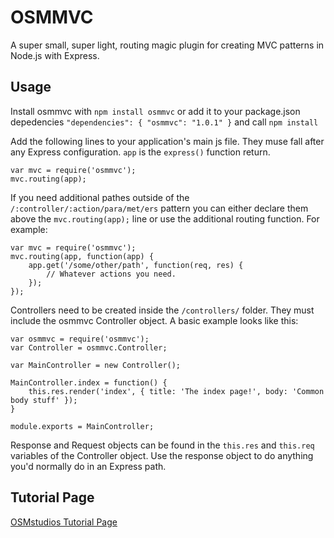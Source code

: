 OSMMVC
======

A super small, super light, routing magic plugin for creating MVC patterns in Node.js with Express.

## Usage
Install osmmvc with `npm install osmmvc` or add it to your package.json depedencies `"dependencies": { "osmmvc": "1.0.1" }` and call `npm install`

Add the following lines to your application's main js file.  They muse fall after any Express configuration.  `app` is the `express()` function return.
```
var mvc = require('osmmvc');
mvc.routing(app);
```

If you need additional pathes outside of the `/:controller/:action/para/met/ers` pattern you can either declare them above the `mvc.routing(app);` line or use the additional routing function.  For example:
```
var mvc = require('osmmvc');
mvc.routing(app, function(app) {
	app.get('/some/other/path', function(req, res) {
		// Whatever actions you need.
	});
});
```

Controllers need to be created inside the `/controllers/` folder.  They must include the osmmvc Controller object.  A basic example looks like this:
```
var osmmvc = require('osmmvc');
var Controller = osmmvc.Controller;

var MainController = new Controller();

MainController.index = function() {
	this.res.render('index', { title: 'The index page!', body: 'Common body stuff' });
}

module.exports = MainController;
```

Response and Request objects can be found in the `this.res` and `this.req` variables of the Controller object.  Use the response object to do anything you'd normally do in an Express path.

## Tutorial Page
[OSMstudios Tutorial Page](http://osmstudios.com/tutorials/osmmvc)

